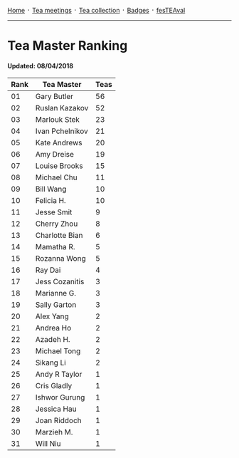 [Home](./README.md) ᛫ [Tea meetings](./MEETINGS.md) ᛫ [Tea collection](./COLLECTION.md) ᛫ [Badges](./BADGES.md) ᛫ [fesTEAval](./FESTEAVAL.md)

-----

# Tea Master Ranking
#### Updated: 08/04/2018

| Rank | Tea Master         | Teas |
|------|--------------------|------|
| 01   | Gary Butler        | 56   |
| 02   | Ruslan Kazakov     | 52   |
| 03   | Marlouk Stek       | 23   |
| 04   | Ivan Pchelnikov    | 21   |
| 05   | Kate Andrews       | 20   |
| 06   | Amy Dreise         | 19   |
| 07   | Louise Brooks      | 15   |
| 08   | Michael Chu        | 11   |
| 09   | Bill Wang          | 10   |
| 10   | Felicia H.         | 10   |
| 11   | Jesse Smit         | 9    |
| 12   | Cherry Zhou        | 8    |
| 13   | Charlotte Bian     | 6    |
| 14   | Mamatha R.         | 5    |
| 15   | Rozanna Wong       | 5    |
| 16   | Ray Dai            | 4    |
| 17   | Jess Cozanitis     | 3    |
| 18   | Marianne G.        | 3    |
| 19   | Sally Garton       | 3    |
| 20   | Alex Yang          | 2    |
| 21   | Andrea Ho          | 2    |
| 22   | Azadeh H.          | 2    |
| 23   | Michael Tong       | 2    |
| 24   | Sikang Li          | 2    |
| 25   | Andy R Taylor      | 1    |
| 26   | Cris Gladly        | 1    |
| 27   | Ishwor Gurung      | 1    |
| 28   | Jessica Hau        | 1    |
| 29   | Joan Riddoch       | 1    |
| 30   | Marzieh M.         | 1    |
| 31   | Will Niu           | 1    |
